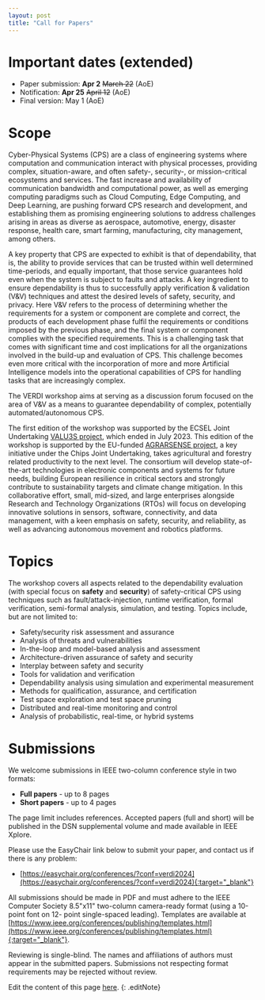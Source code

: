 ```yaml
---
layout: post
title: "Call for Papers"
---
```




# Important dates (extended)

  - Paper submission: __Apr 2__ ~~March 22~~ (AoE)
  - Notification: __Apr 25__ ~~April 12~~ (AoE)
  - Final version: May 1 (AoE)


<!-- # Invited Speakers

  - ...
 -->

# Scope

Cyber-Physical Systems (CPS) are a class of engineering systems where computation and communication interact with physical processes, providing complex, situation-aware, and often safety-, security-, or mission-critical ecosystems and services. The fast increase and availability of communication bandwidth and computational power, as well as emerging computing paradigms such as Cloud Computing, Edge Computing, and Deep Learning, are pushing forward CPS research and development, and establishing them as promising engineering solutions to address challenges arising in areas as diverse as aerospace, automotive, energy, disaster response, health care, smart farming, manufacturing, city management, among others.

A key property that CPS are expected to exhibit is that of dependability, that is, the ability to provide services that can be trusted within well determined time-periods, and equally important, that those service guarantees hold even when the system is subject to faults and attacks. A key ingredient to ensure dependability is thus to successfully apply verification & validation (V&V) techniques and attest the desired levels of safety, security, and privacy. Here V&V refers to the process of determining whether the requirements for a system or component are complete and correct, the products of each development phase fulfil the requirements or conditions imposed by the previous phase, and the final system or component complies with the specified requirements.  This is a challenging task that comes with significant time and cost implications for all the organizations involved in the build-up and evaluation of CPS. This challenge becomes even more critical with the incorporation of more and more Artificial Intelligence models into the operational capabilities of CPS for handling tasks that are increasingly complex.

The VERDI workshop aims at serving as a discussion forum focused on the area of V&V as a means to guarantee dependability of complex, potentially automated/autonomous CPS. 

The first edition of the workshop was supported by the ECSEL Joint Undertaking [VALU3S project](https://valu3s.eu/), which ended in July 2023. This edition of the workshop is supported by the EU-funded [AGRARSENSE project](https://www.agrarsense.eu/), a key initiative under the Chips Joint Undertaking, takes agricultural and forestry related productivity to the next level. The consortium will develop state-of-the-art technologies in electronic components and systems for future needs, building European resilience in critical sectors and strongly contribute to sustainability targets and climate change mitigation. In this collaborative effort, small, mid-sized, and large enterprises alongside Research and Technology Organizations (RTOs) will focus on developing innovative solutions in sensors, software, connectivity, and data management, with a keen emphasis on safety, security, and reliability, as well as advancing autonomous movement and robotics platforms.


# Topics

The workshop covers all aspects related to the dependability evaluation (with special focus on __safety__ and __security__) of safety-critical CPS using techniques such as fault/attack-injection, runtime verification, formal verification, semi-formal analysis, simulation, and testing. Topics include, but are not limited to:

 - Safety/security risk assessment and assurance
 - Analysis of threats and vulnerabilities
 - In-the-loop and model-based analysis and assessment
 - Architecture-driven assurance of safety and security
 - Interplay between safety and security
 - Tools for validation and verification
 - Dependability analysis using simulation and experimental measurement
 - Methods for qualification, assurance, and certification
 - Test space exploration and test space pruning
 - Distributed and real-time monitoring and control
 - Analysis of probabilistic, real-time, or hybrid systems


# Submissions

We welcome submissions in IEEE two-column conference style in two formats:

  - __Full papers__ - up to 8 pages
  - __Short papers__ - up to 4 pages

The page limit includes references. 
Accepted papers (full and short) will be
published in the DSN supplemental volume and made
available in IEEE Xplore.

<!-- Accepted papers from both categories will be published by ..., in the ... series.  -->
<!-- The page limit excludes references and appendices. -->
<!-- Papers should
be prepared in LaTeX, adhering to the ... format and Guidelines. For
further information please visit ...
 -->
Please use the EasyChair link below to submit your paper, and contact us if there is any problem:
  
- [https://easychair.org/conferences/?conf=verdi2024](https://easychair.org/conferences/?conf=verdi2024){:target="_blank"}

All submissions should be made in PDF and must adhere to the IEEE Computer Society 8.5"x11" two-column camera-ready format (using a 10-point font on 12- point single-spaced leading). Templates are available at [https://www.ieee.org/conferences/publishing/templates.html](https://www.ieee.org/conferences/publishing/templates.html){:target="_blank"}.

Reviewing is single-blind. The names and affiliations of authors must appear in the submitted papers. Submissions not respecting format requirements may be rejected without review.

<!-- All submissions in categories __A__ and __B__ must be original, unpublished,
and not submitted concurrently for publication elsewhere...
 -->


Edit the content of this page [here](https://github.com/verdi-workshop/2024/blob/main/call-for-papers/index.md).
{: .editNote}
